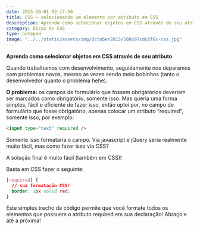 ```yaml
---
date: 2015-10-01 02:17:50
title: CSS – selecionando um elemento por atributo em CSS
description: Aprenda como selecionar objetos em CSS através de seu atributo
category: Dicas de CSS
type: notepad
image: "../../static/assets/img/October2015/560c97cdc6f6c-css.jpg"
---
```


**Aprenda como selecionar objetos em CSS através de seu atributo**

Quando trabalhamos com desenvolvimento, seguidamente nos deparamos com problemas novos, mesmo as vezes sendo meio bobinhos (tanto o desenvolvedor quanto o problema hehe).

**O problema:** os campos de formulário que fossem obrigatórios deveriam ser marcados como obrigatório, somente isso. Mas queria uma forma simples, fácil e eficiente de fazer isso, então optei por, no campo de formulário que fosse obrigatório, apenas colocar um atributo “required”, somente isso, por exemplo:

```html
<input type="text" required />
```

Somente isso formataria o campo. Via javascript e jQuery seria realmente muito fácil, mas como fazer isso via CSS?

A solução final é muito fácil (também em CSS)!

Basta em CSS fazer o seguinte:

```css
[required] {
  // sua formatação CSS!
  border: 1px solid red;
}
```

Este simples trecho de código permite que você formate todos os elementos que possuem o atributo required em sua declaração! Abraço e até a próxima!
